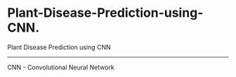 # Plant-Disease-Prediction-using-CNN.
Plant Disease Prediction using CNN

--------------------------------------------------
CNN - Convolutional Neural Network 
